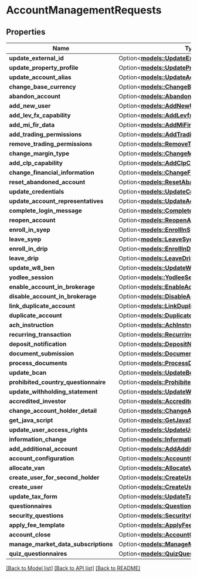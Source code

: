 # AccountManagementRequests

## Properties

Name | Type | Description | Notes
------------ | ------------- | ------------- | -------------
**update_external_id** | Option<[**models::UpdateExternalId**](UpdateExternalId.md)> |  | [optional]
**update_property_profile** | Option<[**models::UpdatePropertyProfile**](UpdatePropertyProfile.md)> |  | [optional]
**update_account_alias** | Option<[**models::UpdateAccountAlias**](UpdateAccountAlias.md)> |  | [optional]
**change_base_currency** | Option<[**models::ChangeBaseCurrency**](ChangeBaseCurrency.md)> |  | [optional]
**abandon_account** | Option<[**models::AbandonAccount**](AbandonAccount.md)> |  | [optional]
**add_new_user** | Option<[**models::AddNewUser**](AddNewUser.md)> |  | [optional]
**add_lev_fx_capability** | Option<[**models::AddLevfxCapability**](AddLEVFXCapability.md)> |  | [optional]
**add_mi_fir_data** | Option<[**models::AddMiFirData**](AddMiFIRData.md)> |  | [optional]
**add_trading_permissions** | Option<[**models::AddTradingPermissions**](AddTradingPermissions.md)> |  | [optional]
**remove_trading_permissions** | Option<[**models::RemoveTradingPermissions**](RemoveTradingPermissions.md)> |  | [optional]
**change_margin_type** | Option<[**models::ChangeMarginType**](ChangeMarginType.md)> |  | [optional]
**add_clp_capability** | Option<[**models::AddClpCapability**](AddCLPCapability.md)> |  | [optional]
**change_financial_information** | Option<[**models::ChangeFinancialInformation**](ChangeFinancialInformation.md)> |  | [optional]
**reset_abandoned_account** | Option<[**models::ResetAbandonedAccount**](ResetAbandonedAccount.md)> |  | [optional]
**update_credentials** | Option<[**models::UpdateCredentials**](UpdateCredentials.md)> |  | [optional]
**update_account_representatives** | Option<[**models::UpdateAccountRepresentatives**](UpdateAccountRepresentatives.md)> |  | [optional]
**complete_login_message** | Option<[**models::CompleteLoginMessage**](CompleteLoginMessage.md)> |  | [optional]
**reopen_account** | Option<[**models::ReopenAccount**](ReopenAccount.md)> |  | [optional]
**enroll_in_syep** | Option<[**models::EnrollInSyep**](EnrollInSYEP.md)> |  | [optional]
**leave_syep** | Option<[**models::LeaveSyep**](LeaveSYEP.md)> |  | [optional]
**enroll_in_drip** | Option<[**models::EnrollInDrip**](EnrollInDRIP.md)> |  | [optional]
**leave_drip** | Option<[**models::LeaveDrip**](LeaveDRIP.md)> |  | [optional]
**update_w8_ben** | Option<[**models::UpdateW8Ben**](UpdateW8BEN.md)> |  | [optional]
**yodlee_session** | Option<[**models::YodleeSession**](YodleeSession.md)> |  | [optional]
**enable_account_in_brokerage** | Option<[**models::EnableAccountInBrokerage**](EnableAccountInBrokerage.md)> |  | [optional]
**disable_account_in_brokerage** | Option<[**models::DisableAccountInBrokerage**](DisableAccountInBrokerage.md)> |  | [optional]
**link_duplicate_account** | Option<[**models::LinkDuplicateAccount**](LinkDuplicateAccount.md)> |  | [optional]
**duplicate_account** | Option<[**models::DuplicateAccount**](DuplicateAccount.md)> |  | [optional]
**ach_instruction** | Option<[**models::AchInstruction**](ACHInstruction.md)> |  | [optional]
**recurring_transaction** | Option<[**models::RecurringTransaction**](RecurringTransaction.md)> |  | [optional]
**deposit_notification** | Option<[**models::DepositNotification**](DepositNotification.md)> |  | [optional]
**document_submission** | Option<[**models::DocumentSubmission**](DocumentSubmission.md)> |  | [optional]
**process_documents** | Option<[**models::ProcessDocuments**](ProcessDocuments.md)> |  | [optional]
**update_bcan** | Option<[**models::UpdateBcan**](UpdateBCAN.md)> |  | [optional]
**prohibited_country_questionnaire** | Option<[**models::ProhibitedCountryQuestionnaire**](ProhibitedCountryQuestionnaire.md)> |  | [optional]
**update_withholding_statement** | Option<[**models::UpdateWithholdingStatement**](UpdateWithholdingStatement.md)> |  | [optional]
**accredited_investor** | Option<[**models::AccreditedInvestor**](AccreditedInvestor.md)> |  | [optional]
**change_account_holder_detail** | Option<[**models::ChangeAccountHolderDetail**](ChangeAccountHolderDetail.md)> |  | [optional]
**get_java_script** | Option<[**models::GetJavaScript**](GetJavaScript.md)> |  | [optional]
**update_user_access_rights** | Option<[**models::UpdateUserAccessRights**](UpdateUserAccessRights.md)> |  | [optional]
**information_change** | Option<[**models::InformationChange**](InformationChange.md)> |  | [optional]
**add_additional_account** | Option<[**models::AddAdditionalAccount**](AddAdditionalAccount.md)> |  | [optional]
**account_configuration** | Option<[**models::AccountConfiguration**](AccountConfiguration.md)> |  | [optional]
**allocate_van** | Option<[**models::AllocateVan**](AllocateVAN.md)> |  | [optional]
**create_user_for_second_holder** | Option<[**models::CreateUserForSecondHolder**](CreateUserForSecondHolder.md)> |  | [optional]
**create_user** | Option<[**models::CreateUser**](CreateUser.md)> |  | [optional]
**update_tax_form** | Option<[**models::UpdateTaxForm**](UpdateTaxForm.md)> |  | [optional]
**questionnaires** | Option<[**models::Questionnaires**](Questionnaires.md)> |  | [optional]
**security_questions** | Option<[**models::SecurityQuestions**](SecurityQuestions.md)> |  | [optional]
**apply_fee_template** | Option<[**models::ApplyFeeTemplate**](ApplyFeeTemplate.md)> |  | [optional]
**account_close** | Option<[**models::AccountClose**](AccountClose.md)> |  | [optional]
**manage_market_data_subscriptions** | Option<[**models::ManageMarketDataSubscriptions**](ManageMarketDataSubscriptions.md)> |  | [optional]
**quiz_questionnaires** | Option<[**models::QuizQuestionnaires**](QuizQuestionnaires.md)> |  | [optional]

[[Back to Model list]](../README.md#documentation-for-models) [[Back to API list]](../README.md#documentation-for-api-endpoints) [[Back to README]](../README.md)
